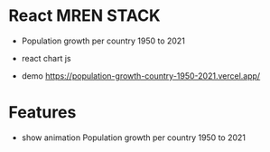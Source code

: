 # React MREN STACK
- Population growth per country 1950 to 2021
- react chart js

- demo https://population-growth-country-1950-2021.vercel.app/
# Features
- show animation Population growth per country 1950 to 2021
